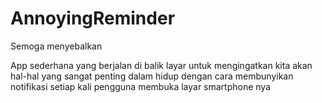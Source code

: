 # AnnoyingReminder
Semoga menyebalkan

App sederhana yang berjalan di balik layar untuk mengingatkan kita akan hal-hal yang sangat penting dalam hidup
dengan cara membunyikan notifikasi setiap kali pengguna membuka layar smartphone nya
